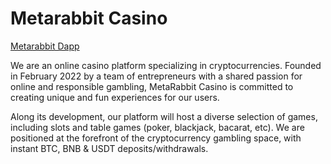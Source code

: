 # Metarabbit Casino

[Metarabbit Dapp](https://metarabbit.casino)

We are an online casino platform specializing in cryptocurrencies.
Founded in February 2022 by a team of entrepreneurs with a shared passion for online and responsible gambling,
MetaRabbit Casino is committed to creating unique and fun experiences for our users.

Along its development, our platform will host a diverse selection of games, including slots and table games (poker, blackjack, bacarat, etc).
We are positioned at the forefront of the cryptocurrency gambling space, with instant BTC, BNB & USDT deposits/withdrawals.
